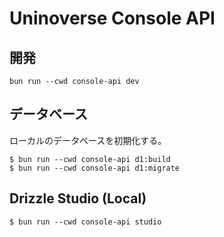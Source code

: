 # Uninoverse Console API

## 開発

```
bun run --cwd console-api dev
```

## データベース

ローカルのデータベースを初期化する。

```
$ bun run --cwd console-api d1:build
$ bun run --cwd console-api d1:migrate
```

## Drizzle Studio (Local)

```
$ bun run --cwd console-api studio
```
